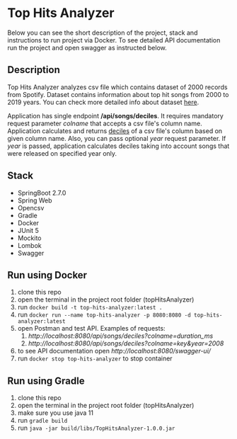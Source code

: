 # Top Hits Analyzer

Below you can see the short description of the project, stack and instructions to run project
via Docker. To see detailed API documentation run the project and open swagger as instructed below.

## Description

Top Hits Analyzer analyzes csv file which contains dataset of 2000 records from Spotify.
Dataset contains information about top hit songs from 2000 to 2019 years.
You can check more detailed info about dataset 
[here](https://www.kaggle.com/datasets/paradisejoy/top-hits-spotify-from-20002019).

Application has single endpoint **/api/songs/deciles**. It requires 
mandatory request parameter *colname* that accepts a csv file's column name.
Application calculates and returns [deciles](https://math.semestr.ru/group/deciles.php) of a csv file's column 
based on given column name. Also, you can pass optional *year* request parameter.
If *year* is passed, application calculates 
deciles taking into account songs that were released on specified year only.

## Stack

+ SpringBoot 2.7.0
+ Spring Web
+ Opencsv
+ Gradle
+ Docker
+ JUnit 5
+ Mockito
+ Lombok
+ Swagger

## Run using Docker

1. clone this repo
2. open the terminal in the project root folder (topHitsAnalyzer)
3. run `docker build -t top-hits-analyzer:latest .`
4. run `docker run --name top-hits-analyzer -p 8080:8080 -d top-hits-analyzer:latest`
5. open Postman and test API. Examples of requests:
   1. *http://localhost:8080/api/songs/deciles?colname=duration_ms*
   2. *http://localhost:8080/api/songs/deciles?colname=key&year=2008*
6. to see API documentation open *http://localhost:8080/swagger-ui/*
7. run `docker stop top-hits-analyzer` to stop container

## Run using Gradle
1. clone this repo
2. open the terminal in the project root folder (topHitsAnalyzer)
3. make sure you use java 11
4. run `gradle build`
5. run `java -jar build/libs/TopHitsAnalyzer-1.0.0.jar`
